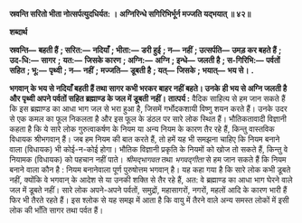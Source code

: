 **स्रवन्ति सरितो भीता नोत्सर्पत्युदधिर्यत: ।** **अग्निरिन्धे सगिरिभिर्भूर्न मज्जति यद्भयात् ॥ ४२॥** 

**शब्दार्थ** 

**स्रवन्ति—** **बहती हैं** **; सरित:—** **नदियाँ** **; भीता:—** **डरी हुई** **; न—** **नहीं** **; उत्सर्पति—** **उमड़ कर बहते हैं** **; उद-धि:—** **सागर** **;** **यत:—** **जिसके कारण** **; अग्नि:—** **अग्नि** **; इन्धे—** **जलती है** **; स-गिरिभि:—** **पर्वतों सहित** **; भू:—** **पृथ्वी** **; न—** **नहीं** **;** **मज्जति—** **डूबती है** **; यत्—** **जिसके** **; भयात्—** **भय से।** **.** 

**भगवान् के भय से नदियाँ बहती हैं तथा सागर कभी भरकर बाहर नहीं बहते। उनके** **ही भय से अग्नि जलती है और पृथ्वी अपने पर्वतों सहित ब्रह्माण्ड के जल में डूबती** **नहीं।** **तात्पर्य :** वैदिक साहित्य से हम जान सकते हैं कि इस ब्रह्माण्ड का आधा भाग जल से भरा हुआ है, जिसमें गर्भोदकशायी विष्णु शयन करते हैं। उनके उदर से एक कमल का फूल निकलता है और इस फूल के डंठल पर सारे लोक स्थित हैं। भौतिकतावादी विज्ञानी कहता है कि ये सारे लोक गुरुत्वाकर्षण के नियम या अन्य नियम के कारण तैर रहे हैं, किन्तु वास्तविक विधायक श्रीभगवान् हैं। जब हम नियम की बात करते हैं, तो हमें यह भी समझना चाहिए कि नियम बनाने वाला (विधायक) भी कोई-न-कोई होगा। भौतिक विज्ञानी प्रकृति के नियमों को खोज तो सकते हैं, किन्तु वे नियामक (विधायक) को पहचान नहीं पाते। *श्रीमद्भागवत* तथा *भगवद्गीता* से हम जान सकते हैं कि नियम बनाने वाला कौन है : नियम बनानेवाला पूर्ण पुरुषोत्तम भगवान् है। यह कहा गया है कि सारे लोक कभी डूबते नहीं, क्योंकि वे भगवान् के आदेश से या उनकी शक्ति से तैर रहे हैं, अत: वे ब्रह्माण्ड का आधा भाग घेरने वाले जल में डूबते नहीं। सारे लोक अपने-अपने पर्वतों, समुद्रों, महासागरों, नगरों, महलों आदि के कारण भारी हैं फिर भी तैरते रहते हैं। इस श्लोक से यह समझ में आता है कि वायु में तैरने वाले अन्य समस्त लोकों में इसी लोक की भाँति सागर तथा पर्वत हैं।  